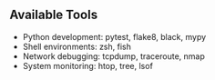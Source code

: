 ## Available Tools
- Python development: pytest, flake8, black, mypy
- Shell environments: zsh, fish
- Network debugging: tcpdump, traceroute, nmap
- System monitoring: htop, tree, lsof
